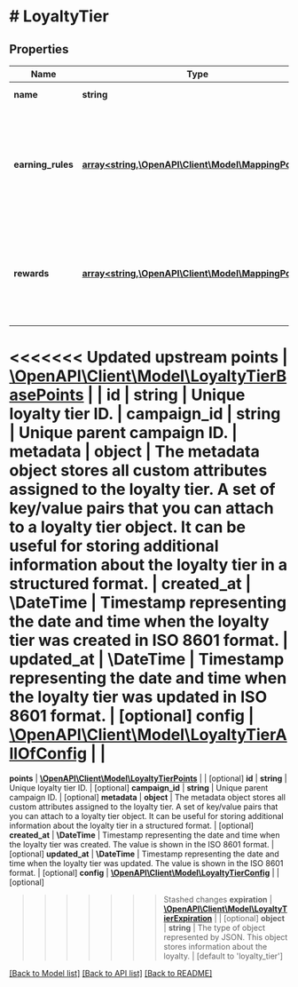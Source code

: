 # # LoyaltyTier

## Properties

Name | Type | Description | Notes
------------ | ------------- | ------------- | -------------
**name** | **string** | Loyalty Tier name. |
**earning_rules** | [**array<string,\OpenAPI\Client\Model\MappingPoints>**](MappingPoints.md) | Contains a list of earning rule IDs and their points mapping for the given earning rule. | [optional]
**rewards** | [**array<string,\OpenAPI\Client\Model\MappingPoints>**](MappingPoints.md) | Contains a list of reward IDs and their points mapping for the given reward. | [optional]
<<<<<<< Updated upstream
**points** | [**\OpenAPI\Client\Model\LoyaltyTierBasePoints**](LoyaltyTierBasePoints.md) |  |
**id** | **string** | Unique loyalty tier ID. |
**campaign_id** | **string** | Unique parent campaign ID. |
**metadata** | **object** | The metadata object stores all custom attributes assigned to the loyalty tier. A set of key/value pairs that you can attach to a loyalty tier object. It can be useful for storing additional information about the loyalty tier in a structured format. |
**created_at** | **\DateTime** | Timestamp representing the date and time when the loyalty tier was created in ISO 8601 format. |
**updated_at** | **\DateTime** | Timestamp representing the date and time when the loyalty tier was updated in ISO 8601 format. | [optional]
**config** | [**\OpenAPI\Client\Model\LoyaltyTierAllOfConfig**](LoyaltyTierAllOfConfig.md) |  |
=======
**points** | [**\OpenAPI\Client\Model\LoyaltyTierPoints**](LoyaltyTierPoints.md) |  | [optional]
**id** | **string** | Unique loyalty tier ID. | [optional]
**campaign_id** | **string** | Unique parent campaign ID. | [optional]
**metadata** | **object** | The metadata object stores all custom attributes assigned to the loyalty tier. A set of key/value pairs that you can attach to a loyalty tier object. It can be useful for storing additional information about the loyalty tier in a structured format. | [optional]
**created_at** | **\DateTime** | Timestamp representing the date and time when the loyalty tier was created. The value is shown in the ISO 8601 format. | [optional]
**updated_at** | **\DateTime** | Timestamp representing the date and time when the loyalty tier was updated. The value is shown in the ISO 8601 format. | [optional]
**config** | [**\OpenAPI\Client\Model\LoyaltyTierConfig**](LoyaltyTierConfig.md) |  | [optional]
>>>>>>> Stashed changes
**expiration** | [**\OpenAPI\Client\Model\LoyaltyTierExpiration**](LoyaltyTierExpiration.md) |  | [optional]
**object** | **string** | The type of object represented by JSON. This object stores information about the loyalty. | [default to 'loyalty_tier']

[[Back to Model list]](../../README.md#models) [[Back to API list]](../../README.md#endpoints) [[Back to README]](../../README.md)
